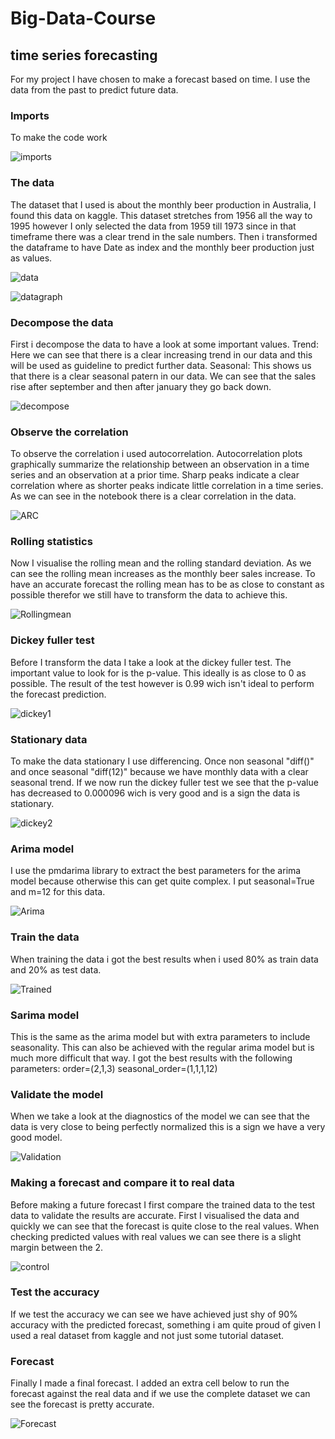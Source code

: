 # Big-Data-Course

## time series forecasting
For my project I have chosen to make a forecast based on time.
I use the data from the past to predict future data.

### Imports
To make the code work

![imports](https://user-images.githubusercontent.com/38682883/90435789-d08d6180-e0cf-11ea-9331-680923e5e441.JPG)

### The data
The dataset that I used is about the monthly beer production in Australia, I found this data on kaggle.
This dataset stretches from 1956 all the way to 1995 however I only selected the data from 1959 till 1973 since in that timeframe there was a clear trend in the sale numbers.
Then i transformed the dataframe to have Date as index and the monthly beer production just as values.

![data](https://user-images.githubusercontent.com/38682883/90436015-3ed22400-e0d0-11ea-9ba4-e3c868004c24.JPG)

![datagraph](https://user-images.githubusercontent.com/38682883/90436016-40035100-e0d0-11ea-8707-b71ef17873bb.JPG)

### Decompose the data
First i decompose the data to have a look at some important values.
Trend: Here we can see that there is a clear increasing trend in our data and this will be used as guideline to predict further data.
Seasonal: This shows us that there is a clear seasonal patern in our data. We can see that the sales rise after september and then after january they go back down.

![decompose](https://user-images.githubusercontent.com/38682883/90436345-c5870100-e0d0-11ea-8513-cd4166dcf008.JPG)

### Observe the correlation
To observe the correlation i used autocorrelation.
Autocorrelation plots graphically summarize the relationship between an observation in a time series and an observation at a prior time.
Sharp peaks indicate a clear correlation where as shorter peaks indicate little correlation in a time series.
As we can see in the notebook there is a clear correlation in the data.

![ARC](https://user-images.githubusercontent.com/38682883/90436347-c61f9780-e0d0-11ea-98b9-ad390065a3ba.JPG)

### Rolling statistics
Now I visualise the rolling mean and the rolling standard deviation.
As we can see the rolling mean increases as the monthly beer sales increase.
To have an accurate forecast the rolling mean has to be as close to constant as possible therefor we still have to transform the data to achieve this.

![Rollingmean](https://user-images.githubusercontent.com/38682883/90436348-c6b82e00-e0d0-11ea-9017-d0e929bd99a8.JPG)

### Dickey fuller test
Before I transform the data I take a look at the dickey fuller test. The important value to look for is the p-value. This ideally is as close to 0 as possible. The result of the test however is 0.99 wich isn't ideal to perform the forecast prediction.

![dickey1](https://user-images.githubusercontent.com/38682883/90436352-c750c480-e0d0-11ea-9f2d-84401539d283.JPG)

### Stationary data
To make the data stationary I use differencing. Once non seasonal "diff()" and once seasonal "diff(12)" because we have monthly data with a clear seasonal trend.
If we now run the dickey fuller test we see that the p-value has decreased to 0.000096 wich is very good and is a sign the data is stationary.

![dickey2](https://user-images.githubusercontent.com/38682883/90436355-c7e95b00-e0d0-11ea-9f92-980a91c144ee.JPG)

### Arima model
I use the pmdarima library to extract the best parameters for the arima model because otherwise this can get quite complex. I put seasonal=True and m=12 for this data.

![Arima](https://user-images.githubusercontent.com/38682883/90436528-231b4d80-e0d1-11ea-854a-c6f89ac5dd48.JPG)

### Train the data
When training the data i got the best results when i used 80% as train data and 20% as test data.

![Trained](https://user-images.githubusercontent.com/38682883/90436530-23b3e400-e0d1-11ea-8538-ddd780c0b436.JPG)

### Sarima model
This is the same as the arima model but with extra parameters to include seasonality. This can also be achieved with the regular arima model but is much more difficult that way.
I got the best results with the following parameters:
order=(2,1,3)
seasonal_order=(1,1,1,12)

### Validate the model
When we take a look at the diagnostics of the model we can see that the data is very close to being perfectly normalized this is a sign we have a very good model.

![Validation](https://user-images.githubusercontent.com/38682883/90436532-244c7a80-e0d1-11ea-8b92-75f89d2280a6.JPG)

### Making a forecast and compare it to real data
Before making a future forecast I first compare the trained data to the test data to validate the results are accurate.
First I visualised the data and quickly we can see that the forecast is quite close to the real values.
When checking predicted values with real values we can see there is a slight margin between the 2.

![control](https://user-images.githubusercontent.com/38682883/90436521-21518a00-e0d1-11ea-8669-5c8d663d57ad.JPG)

### Test the accuracy 
If we test the accuracy we can see we have achieved just shy of 90% accuracy with the predicted forecast, something i am quite proud of given I used a real dataset from kaggle and not just some tutorial dataset.

### Forecast 
Finally I made a final forecast. I added an extra cell below to run the forecast against the real data and if we use the complete dataset we can see the forecast is pretty accurate.

![Forecast](https://user-images.githubusercontent.com/38682883/90436523-21ea2080-e0d1-11ea-9603-6d44d579ec33.JPG)
